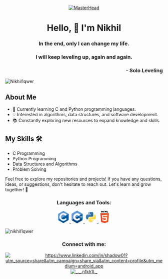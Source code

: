 <p align="center">
  <a href="https://github.com/Nikhil1qwer">
    <img src="https://64.media.tumblr.com/eb8e76984014d0db1e53ec7795f03ec0/1924a8282a163135-34/s540x810/1884baa6bdd0cfc5bfd175dad4131c9f438cc0de.gifv" alt="MasterHead">
  </a>
</p>

<h1 align="center">Hello, 👋 I'm Nikhil</h1>
<h3 align="center">In the end, only I can change my life.</h3>
<h3 align="center">I will keep leveling up, again and again.</h3>
<h3 align="right">- Solo Leveling</h3>

<p align="left">
  <img src="https://komarev.com/ghpvc/?username=Nikhil1qwer&label=Profile%20views&color=0e75b6&style=flat" alt="Nikhil1qwer" />
</p>

## About Me

- 🌱 Currently learning C and Python programming languages.
- 💡 Interested in algorithms, data structures, and software development.
- 📚 Constantly exploring new resources to expand knowledge and skills.

## My Skills 🛠️

- C Programming
- Python Programming
- Data Structures and Algorithms
- Problem Solving

Feel free to explore my repositories and projects! If you have any questions, ideas, or suggestions, don't hesitate to reach out. Let's learn and grow together! 🌟

<h3 align="center">Languages and Tools:</h3>
<p align="center">
  <a href="https://www.cprogramming.com/" target="_blank" rel="noreferrer">
    <img src="https://raw.githubusercontent.com/devicons/devicon/master/icons/c/c-original.svg" alt="c" width="40" height="40"/>
  </a>
  <a href="https://www.w3schools.com/cpp/" target="_blank" rel="noreferrer">
    <img src="https://raw.githubusercontent.com/devicons/devicon/master/icons/cplusplus/cplusplus-original.svg" alt="cplusplus" width="40" height="40"/>
  </a>
  <a href="https://www.python.org" target="_blank" rel="noreferrer">
    <img src="https://raw.githubusercontent.com/devicons/devicon/master/icons/python/python-original.svg" alt="python" width="40" height="40"/>
  </a>
  <a href="https://www.w3.org/html/" target="_blank" rel="noreferrer">
    <img src="https://raw.githubusercontent.com/devicons/devicon/master/icons/html5/html5-original-wordmark.svg" alt="html5" width="40" height="40"/> 
  </a>
</p>

<p>
  <img align="centre" src="https://github-readme-streak-stats.herokuapp.com/?user=nikhil1qwer&" alt="nikhil1qwer" />
</p>

<h3 align="center">Connect with me:</h3>
<p align="center">
  <a href="https://linkedin.com/in/https://www.linkedin.com/in/shadow01?utm_source=share&utm_campaign=share_via&utm_content=profile&utm_medium=android_app" target="blank">
    <img align="center" src="https://raw.githubusercontent.com/rahuldkjain/github-profile-readme-generator/master/src/images/icons/Social/linked-in-alt.svg" alt="https://www.linkedin.com/in/shadow01?utm_source=share&utm_campaign=share_via&utm_content=profile&utm_medium=android_app" height="30" width="40" />
  </a>
  <a href="https://instagram.com/_._.n1kh1l._" target="blank">
    <img align="center" src="https://raw.githubusercontent.com/rahuldkjain/github-profile-readme-generator/master/src/images/icons/Social/instagram.svg" alt="_._.n1kh1l._" height="30" width="40" />
  </a>
</p>
